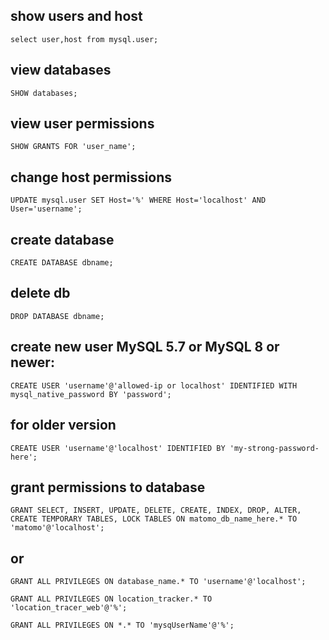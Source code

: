 ## show users and host

```
select user,host from mysql.user;
```

## view databases

```
SHOW databases;
```

## view user permissions

```
SHOW GRANTS FOR 'user_name';
```

## change host permissions

```
UPDATE mysql.user SET Host='%' WHERE Host='localhost' AND User='username';
```

## create database

```
CREATE DATABASE dbname;
```

## delete db

```
DROP DATABASE dbname;
```

## create new user MySQL 5.7 or MySQL 8 or newer:

```
CREATE USER 'username'@'allowed-ip or localhost' IDENTIFIED WITH mysql_native_password BY 'password';
```

## for older version

```
CREATE USER 'username'@'localhost' IDENTIFIED BY 'my-strong-password-here';
```

## grant permissions to database

```
GRANT SELECT, INSERT, UPDATE, DELETE, CREATE, INDEX, DROP, ALTER, CREATE TEMPORARY TABLES, LOCK TABLES ON matomo_db_name_here.* TO 'matomo'@'localhost';
```

## or

```
GRANT ALL PRIVILEGES ON database_name.* TO 'username'@'localhost';
```

```
GRANT ALL PRIVILEGES ON location_tracker.* TO 'location_tracer_web'@'%';
```

```
GRANT ALL PRIVILEGES ON *.* TO 'mysqUserName'@'%';
```
